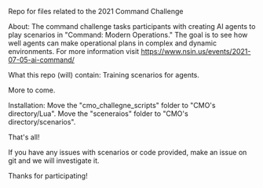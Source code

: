 Repo for files related to the 2021 Command Challenge

About:
The command challenge tasks participants with creating AI agents to play scenarios in "Command: Modern Operations." 
The goal is to see how well agents can make operational plans in complex and dynamic environments.
For more information visit https://www.nsin.us/events/2021-07-05-ai-command/

What this repo (will) contain:
Training scenarios for agents.

More to come.

Installation:
Move the "cmo_challegne_scripts" folder to "CMO's directory/Lua".
Move the "sceneraios" folder to "CMO's directory/scenarios".

That's all!

If you have any issues with scenarios or code provided, make an issue on git and we will investigate it.

Thanks for participating!
